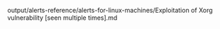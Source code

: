 output/alerts-reference/alerts-for-linux-machines/Exploitation of Xorg vulnerability [seen multiple times].md